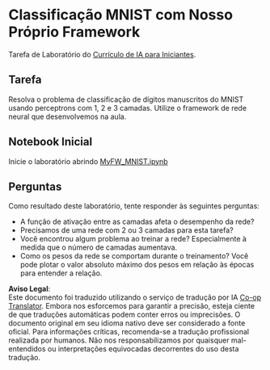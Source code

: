 <!--
CO_OP_TRANSLATOR_METADATA:
{
  "original_hash": "48fdd704d483e19bc3d7464074c9fcbe",
  "translation_date": "2025-08-26T10:29:50+00:00",
  "source_file": "lessons/3-NeuralNetworks/04-OwnFramework/lab/README.md",
  "language_code": "br"
}
-->
# Classificação MNIST com Nosso Próprio Framework

Tarefa de Laboratório do [Currículo de IA para Iniciantes](https://github.com/microsoft/ai-for-beginners).

## Tarefa

Resolva o problema de classificação de dígitos manuscritos do MNIST usando perceptrons com 1, 2 e 3 camadas. Utilize o framework de rede neural que desenvolvemos na aula.

## Notebook Inicial

Inicie o laboratório abrindo [MyFW_MNIST.ipynb](../../../../../../lessons/3-NeuralNetworks/04-OwnFramework/lab/MyFW_MNIST.ipynb)

## Perguntas

Como resultado deste laboratório, tente responder às seguintes perguntas:

- A função de ativação entre as camadas afeta o desempenho da rede?
- Precisamos de uma rede com 2 ou 3 camadas para esta tarefa?
- Você encontrou algum problema ao treinar a rede? Especialmente à medida que o número de camadas aumentava.
- Como os pesos da rede se comportam durante o treinamento? Você pode plotar o valor absoluto máximo dos pesos em relação às épocas para entender a relação.

**Aviso Legal**:  
Este documento foi traduzido utilizando o serviço de tradução por IA [Co-op Translator](https://github.com/Azure/co-op-translator). Embora nos esforcemos para garantir a precisão, esteja ciente de que traduções automáticas podem conter erros ou imprecisões. O documento original em seu idioma nativo deve ser considerado a fonte oficial. Para informações críticas, recomenda-se a tradução profissional realizada por humanos. Não nos responsabilizamos por quaisquer mal-entendidos ou interpretações equivocadas decorrentes do uso desta tradução.
